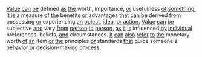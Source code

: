 [Value](./value.md) [can](./can.md) [be](./be.md) defined [as](./as.md) [the](./the.md) worth, importance, [or](./or.md) usefulness [of](./of.md) [something.](./something.md) [It](./it.md) [is](./is.md) [a](./a.md) measure [of](./of.md) [the](./the.md) benefits [or](./or.md) advantages [that](./that.md) [can](./can.md) [be](./be.md) derived [from](./from.md) possessing [or](./or.md) experiencing [an](./an.md) [object,](./object.md) [idea,](./idea.md) [or](./or.md) [action.](./action.md) [Value](./value.md) [can](./can.md) [be](./be.md) subjective [and](./and.md) vary [from](./from.md) [person](./person.md) [to](./to.md) [person,](./person.md) [as](./as.md) [it](./it.md) [is](./is.md) influenced [by](./by.md) [individual](./individual.md) preferences, beliefs, [and](./and.md) circumstances. [It](./it.md) [can](./can.md) [also](./also.md) [refer](./refer.md) [to](./to.md) [the](./the.md) monetary worth [of](./of.md) [an](./an.md) item [or](./or.md) [the](./the.md) principles [or](./or.md) standards [that](./that.md) guide someone's [behavior](./behavior.md) [or](./or.md) decision-making process.
